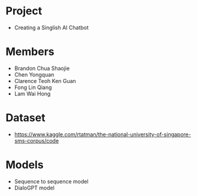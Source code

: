 # Project
- Creating a Singlish AI Chatbot

# Members
- Brandon Chua Shaojie
- Chen Yongquan
- Clarence Teoh Ken Guan
- Fong Lin Qiang
- Lam Wai Hong

# Dataset
- https://www.kaggle.com/rtatman/the-national-university-of-singapore-sms-corpus/code

# Models
- Sequence to sequence model
- DialoGPT model
